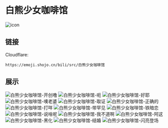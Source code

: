 # 白熊少女咖啡馆
![icon](https://emoji.shojo.cn/bili/src/白熊少女咖啡馆/icon.png)
## 链接
Cloudflare:
```
https://emoji.shojo.cn/bili/src/白熊少女咖啡馆
```
## 展示
![白熊少女咖啡馆-开创噜](https://emoji.shojo.cn/bili/src/白熊少女咖啡馆/白熊少女咖啡馆-开创噜.png)
![白熊少女咖啡馆-呃](https://emoji.shojo.cn/bili/src/白熊少女咖啡馆/白熊少女咖啡馆-呃.png)
![白熊少女咖啡馆-好耶](https://emoji.shojo.cn/bili/src/白熊少女咖啡馆/白熊少女咖啡馆-好耶.png)
![白熊少女咖啡馆-噢老婆](https://emoji.shojo.cn/bili/src/白熊少女咖啡馆/白熊少女咖啡馆-噢老婆.png)
![白熊少女咖啡馆-取证](https://emoji.shojo.cn/bili/src/白熊少女咖啡馆/白熊少女咖啡馆-取证.png)
![白熊少女咖啡馆-正确的](https://emoji.shojo.cn/bili/src/白熊少女咖啡馆/白熊少女咖啡馆-正确的.png)
![白熊少女咖啡馆-打咩](https://emoji.shojo.cn/bili/src/白熊少女咖啡馆/白熊少女咖啡馆-打咩.png)
![白熊少女咖啡馆-带罕见](https://emoji.shojo.cn/bili/src/白熊少女咖啡馆/白熊少女咖啡馆-带罕见.png)
![白熊少女咖啡馆-铁暗恋](https://emoji.shojo.cn/bili/src/白熊少女咖啡馆/白熊少女咖啡馆-铁暗恋.png)
![白熊少女咖啡馆-说啥呢](https://emoji.shojo.cn/bili/src/白熊少女咖啡馆/白熊少女咖啡馆-说啥呢.png)
![白熊少女咖啡馆-我不道啊](https://emoji.shojo.cn/bili/src/白熊少女咖啡馆/白熊少女咖啡馆-我不道啊.png)
![白熊少女咖啡馆-阿这](https://emoji.shojo.cn/bili/src/白熊少女咖啡馆/白熊少女咖啡馆-阿这.png)
![白熊少女咖啡馆-黑化](https://emoji.shojo.cn/bili/src/白熊少女咖啡馆/白熊少女咖啡馆-黑化.png)
![白熊少女咖啡馆-结婚](https://emoji.shojo.cn/bili/src/白熊少女咖啡馆/白熊少女咖啡馆-结婚.png)
![白熊少女咖啡馆-闪亮登场](https://emoji.shojo.cn/bili/src/白熊少女咖啡馆/白熊少女咖啡馆-闪亮登场.png)
